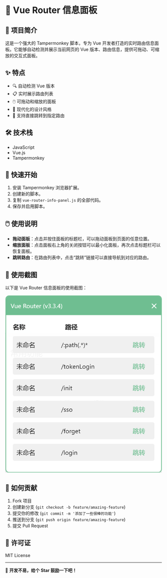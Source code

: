 # 🚀 Vue Router 信息面板

## 🌟 项目简介

这是一个强大的 Tampermonkey 脚本，专为 Vue 开发者打造的实时路由信息面板。它能够自动检测并展示当前网页的 Vue 版本、路由信息，提供可拖动、可缩放的交互式面板。

## ✨ 特点

- 🔍 自动检测 Vue 版本
- 📋 实时展示路由列表
- 🖱️ 可拖动和缩放的面板
- 🌈 现代化的设计风格
- 🔗 支持直接跳转到指定路由

## 🛠️ 技术栈

- JavaScript
- Vue.js
- Tampermonkey

## 🚀 快速开始

1. 安装 Tampermonkey 浏览器扩展。
2. 创建新的脚本。
3. 复制 `vue-router-info-panel.js` 的全部代码。
4. 保存并启用脚本。

## 🖱️ 使用说明

- **拖动面板**：点击并按住面板的标题栏，可以拖动面板到页面的任意位置。
- **缩放面板**：点击面板右上角的关闭按钮可以最小化面板，再次点击标题栏可以恢复面板。
- **跳转路由**：在路由列表中，点击“跳转”链接可以直接导航到对应的路由。

## 📸 使用截图

以下是 Vue Router 信息面板的使用截图：

![Vue Router 信息面板截图](/snap.png)

## 🤝 如何贡献

1. Fork 项目
2. 创建新分支 (`git checkout -b feature/amazing-feature`)
3. 提交你的修改 (`git commit -m '添加了一些很棒的功能'`)
4. 推送到分支 (`git push origin feature/amazing-feature`)
5. 提交 Pull Request

## 📄 许可证

MIT License

---

🎉 **开发不易，给个 Star 鼓励一下吧！**
